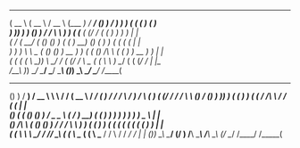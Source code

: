  _____    ______       ____      ________    _____    __   ___      __    __    ________    _____            
(  __ \  (   __ \     / __ \    (___  ___)  / ___/   () ) / __)     ) )  ( (   (___  ___)  (_   _)           
 ) )_) )  ) (__) )   / /  \ \       ) )    ( (__     ( (_/ /       ( (    ) )      ) )       | |             
(  ___/  (    __/   ( ()  () )     ( (      ) __)    ()   (         ) )  ( (      ( (        | |             
 ) )      ) \ \  _  ( ()  () )  __  ) )    ( (       () /\ \       ( (    ) )  __  ) )       | |             
( (      ( ( \ \_))  \ \__/ /  ( (_/ /      \ \___   ( (  \ \       ) \__/ (  ( (_/ /       _| |__           
/__\      )_) \__/    \____/    \___/        \____\  ()_)  \_\      \______/   \___/       /_____(           
                                                                                                             
  __   ___     ____       __    __     _____     _____   ________    _____      __      _    _____    _____  
 () ) / __)   / __ \      \ \  / /    (  __ \   / ___/  (___  ___)  / ___/     /  \    / )  / ____\  (_   _) 
 ( (_/ /     / /  \ \     () \/ ()     ) )_) ) ( (__        ) )    ( (__      / /\ \  / /  ( (___      | |   
 ()   (     ( ()  () )    / _  _ \    (  ___/   ) __)      ( (      ) __)     ) ) ) ) ) )   \___ \     | |   
 () /\ \    ( ()  () )   / / \/ \ \    ) )     ( (          ) )    ( (       ( ( ( ( ( (        ) )    | |   
 ( (  \ \    \ \__/ /   /_/      \_\  ( (       \ \___     ( (      \ \___   / /  \ \/ /    ___/ /    _| |__ 
 ()_)  \_\    \____/   (/          \) /__\       \____\    /__\      \____\ (_/    \__/    /____/    /_____( 
                                                                                                             


